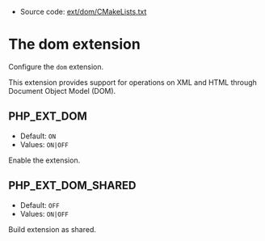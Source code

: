 <!-- This is auto-generated file. -->
* Source code: [ext/dom/CMakeLists.txt](https://github.com/petk/php-build-system/blob/master/cmake/ext/dom/CMakeLists.txt)

# The dom extension

Configure the `dom` extension.

This extension provides support for operations on XML and HTML through Document
Object Model (DOM).

## PHP_EXT_DOM

* Default: `ON`
* Values: `ON|OFF`

Enable the extension.

## PHP_EXT_DOM_SHARED

* Default: `OFF`
* Values: `ON|OFF`

Build extension as shared.
